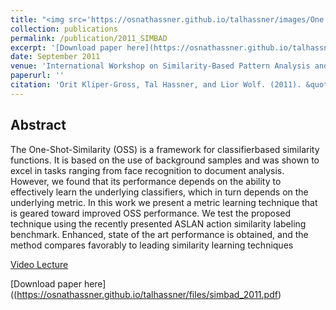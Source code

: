 ```yaml
---
title: "<img src='https://osnathassner.github.io/talhassner/images/One Shot Similarity - Icon.jpg' width='80'> One Shot Similarity Metric Learning for Action Recognition"
collection: publications
permalink: /publication/2011_SIMBAD
excerpt: '[Download paper here](https://osnathassner.github.io/talhassner/files/simbad_2011.pdf)'
date: September 2011
venue: 'International Workshop on Similarity-Based Pattern Analysis and Recognition (SIMBAD), Venice, Italy'
paperurl: ''
citation: 'Orit Kliper-Gross, Tal Hassner, and Lior Wolf. (2011). &quot;One Shot Similarity Metric Learning for Action Recognition.&quot; <i>International Workshop on Similarity-Based Pattern Analysis and Recognition (SIMBAD), Venice, Italy</i>.'
---
```


Abstract
------
The One-Shot-Similarity (OSS) is a framework for classifierbased similarity functions. It is based on the use of background samples and was shown to excel in tasks ranging from face recognition to document analysis. However, we found that its performance depends on the ability to effectively learn the underlying classifiers, which in turn depends on the underlying metric.
In this work we present a metric learning technique that is geared toward improved OSS performance. We test the proposed technique using the recently presented ASLAN action similarity labeling benchmark. Enhanced, state of the art performance is obtained, and the method compares favorably to leading similarity learning techniques


[Video Lecture](http://videolectures.net/simbad2011_kliper_gross_recognition/)

[Download paper here]((https://osnathassner.github.io/talhassner/files/simbad_2011.pdf)
